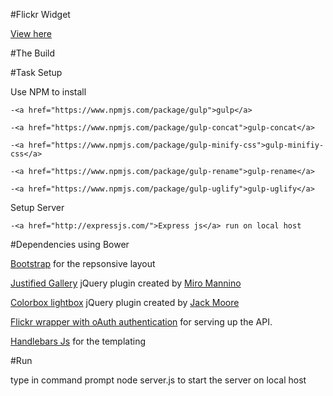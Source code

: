 #Flickr Widget


<a href="http://kpingul.github.io/Flickr-App">View here</a>

#The Build

#Task Setup

Use NPM to install

	-<a href="https://www.npmjs.com/package/gulp">gulp</a>

	-<a href="https://www.npmjs.com/package/gulp-concat">gulp-concat</a>

	-<a href="https://www.npmjs.com/package/gulp-minify-css">gulp-minifiy-css</a>

	-<a href="https://www.npmjs.com/package/gulp-rename">gulp-rename</a>

	-<a href="https://www.npmjs.com/package/gulp-uglify">gulp-uglify</a>


Setup Server 

	-<a href="http://expressjs.com/">Express js</a> run on local host

#Dependencies using Bower

<a href="http://www.getbootstrap.com/">Bootstrap</a> for the repsonsive layout

<a href="https://github.com/miromannino/Justified-Gallery">Justified Gallery</a> jQuery plugin created by <a href="http://miromannino.com/">Miro Mannino</a> 

<a href="http://www.jacklmoore.com/colorbox/">Colorbox lightbox</a> jQuery plugin created by <a href="http://www.jacklmoore.com/">Jack Moore</a>

<a href="https://github.com/Pomax/node-flickrapi">Flickr wrapper with oAuth authentication</a> for serving up the API.


<a href="https://github.com/wycats/handlebars.js/">Handlebars Js</a>  for the templating


#Run

type in command prompt node server.js to start the server on local host














